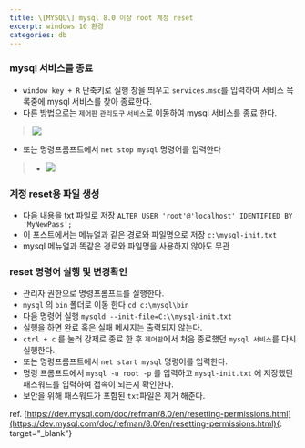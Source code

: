 ```yaml
---
title: \[MYSQL\] mysql 8.0 이상 root 계정 reset
excerpt: windows 10 환경
categories: db
---
```


### mysql 서비스를 종료
- `window key + R` 단축키로 실행 창을 띄우고 `services.msc`를 입력하여 서비스 목록중에 mysql 서비스를 찾아 종료한다.  
- 다른 방법으로는 `제어판` `관리도구` `서비스`로 이동하여 mysql 서비스를 종료 한다.  
> ![]({{site.url}}/assets/images/root_reset/image1.png)  
- 또는 명령프롬프트에서 `net stop mysql` 명령어를 입력한다  
>+ ![]({{site.url}}/assets/images/root_reset/image2.png)  

### 계정 reset용 파일 생성  
- 다음 내용을 txt 파일로 저장 `ALTER USER 'root'@'localhost' IDENTIFIED BY 'MyNewPass';`  
- 이 포스트에서는 메뉴얼과 같은 경로와 파일명으로 저장 `c:\mysql-init.txt`  
- mysql 메뉴얼과 똑같은 경로와 파일명을 사용하지 않아도 무관  

### reset 명령어 실행 및 변경확인
- 관리자 권한으로 명령프롬프트를 실행한다.  
- `mysql` 의 `bin` 폴더로 이동 한다 `cd c:\mysql\bin`  
- 다음 명령어 실행 `mysqld --init-file=C:\\mysql-init.txt`  
- 실행을 하면 완료 혹은 실패 메시지는 출력되지 않는다.  
- `ctrl + c` 를 눌러 강제로 종료 한 후 `제어판`에서 처음 종료했던 `mysql 서비스`를 다시 실행한다.  
- 또는 명령프롬프트에서 `net start mysql` 명령어를 입력한다.  
- 명령 프롬프트에서 `mysql -u root -p` 를 입력하고 `mysql-init.txt` 에 저장했던 패스워드를 입력하여 접속이 되는지 확인한다.  
- 보안을 위해 패스워드가 포함된 `txt`파일은 제거 해준다.



ref. [https://dev.mysql.com/doc/refman/8.0/en/resetting-permissions.html](https://dev.mysql.com/doc/refman/8.0/en/resetting-permissions.html){: target="_blank"}